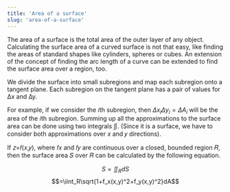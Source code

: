 ```yaml
---
title: 'Area of a surface'
slug: 'area-of-a-surface'
---
```


The area of a surface is the total area of the outer layer of any object. Calculating the surface area of a curved surface is not that easy, like finding the areas of standard shapes like cylinders, spheres or cubes. An extension of the concept of finding the arc length of a curve can be extended to find the surface area over a region, too.

We divide the surface into small subregions and map each subregion onto a tangent plane. Each subregion on the tangent plane has a pair of values for ∆x and ∆y.

For example, if we consider the 𝑖th subregion, then $\Delta x_i\Delta y_i=\Delta A_i$ will be the area of the 𝑖th subregion. Summing up all the approximations to the surface area can be done using two integrals ∬. (Since it is a surface, we have to consider both approximations over 𝑥 and 𝑦 directions).

If 𝑧=𝑓(𝑥,𝑦), where 𝑓𝑥 and 𝑓𝑦 are continuous over a closed, bounded region 𝑅, then the surface area 𝑆 over 𝑅 can be calculated by the following equation.

$$S=\iint_RdS$$
$$=\iint_R\sqrt{1+f_x(x,y)^2+f_y(x,y)^2}dA$$
